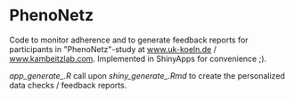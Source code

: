 # PhenoNetz
Code to monitor adherence and to generate feedback reports for participants in "PhenoNetz"-study at www.uk-koeln.de / www.kambeitzlab.com. Implemented in ShinyApps for convenience ;).

*app_generate_.R* call upon *shiny_generate_.Rmd* to create the personalized data checks / feedback reports.

